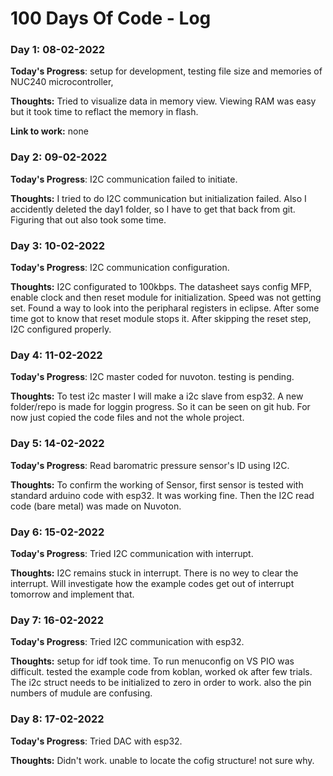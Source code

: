 # 100 Days Of Code - Log

### Day 1: 08-02-2022

**Today's Progress**: setup for development, testing file size and memories of NUC240 microcontroller,

**Thoughts:** Tried to visualize data in memory view. 
Viewing RAM was easy but it took time to reflact the memory in flash.

**Link to work:** none

### Day 2: 09-02-2022

**Today's Progress**: I2C communication failed to initiate.

**Thoughts:** I tried to do I2C communication but initialization failed.
Also I accidently deleted the day1 folder, so I have to get that back from git.
Figuring that out also took some time.

### Day 3: 10-02-2022

**Today's Progress**: I2C communication configuration.

**Thoughts:** I2C configurated to 100kbps.
The datasheet says config MFP, enable clock and then reset module for initialization.
Speed was not getting set. Found a way to look into the peripharal registers in eclipse.
After some time got to know that reset module stops it.
After skipping the reset step, I2C configured properly.

### Day 4: 11-02-2022

**Today's Progress**: I2C master coded for nuvoton. testing is pending.

**Thoughts:** To test i2c master I will make a i2c slave from esp32.
A new folder/repo is made for loggin progress. So it can be seen on git hub.
For now just copied the code files and not the whole project.

### Day 5: 14-02-2022

**Today's Progress**: Read baromatric pressure sensor's ID using I2C.

**Thoughts:** To confirm the working of Sensor, first sensor is tested with
standard arduino code with esp32. It was working fine.
Then the I2C read code (bare metal) was made on Nuvoton.

### Day 6: 15-02-2022

**Today's Progress**: Tried I2C communication with interrupt.

**Thoughts:** I2C remains stuck in interrupt. There is no wey to clear the interrupt.
Will investigate how the example codes get out of interrupt tomorrow and implement that.

### Day 7: 16-02-2022

**Today's Progress**: Tried I2C communication with esp32.

**Thoughts:** setup for idf took time. To run menuconfig on VS PIO was difficult.
tested the example code from koblan, worked ok after few trials.
The i2c struct needs to be initialized to zero in order to work.
also the pin numbers of mudule are confusing.

### Day 8: 17-02-2022

**Today's Progress**: Tried DAC with esp32.

**Thoughts:** Didn't work. unable to locate the cofig structure!
not sure why.

